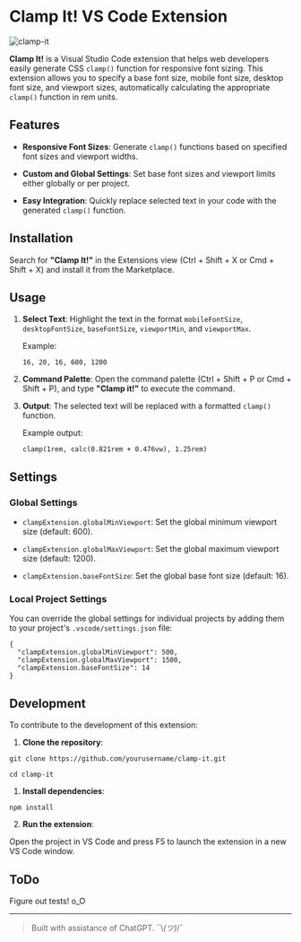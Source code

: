 # Clamp It! VS Code Extension

![clamp-it](https://github.com/user-attachments/assets/f987b3b2-68bd-4b24-8372-f610f8e4b41f)

**Clamp It!** is a Visual Studio Code extension that helps web developers easily generate CSS `clamp()` function for responsive font sizing. This extension allows you to specify a base font size, mobile font size, desktop font size, and viewport sizes, automatically calculating the appropriate `clamp()` function in rem units.

## Features

- **Responsive Font Sizes**: Generate `clamp()` functions based on specified font sizes and viewport widths.

- **Custom and Global Settings**: Set base font sizes and viewport limits either globally or per project.

- **Easy Integration**: Quickly replace selected text in your code with the generated `clamp()` function.

## Installation


Search for **"Clamp It!"** in the Extensions view (Ctrl + Shift + X or Cmd + Shift + X) and install it from the Marketplace.

## Usage

1. **Select Text**: Highlight the text in the format `mobileFontSize`, `desktopFontSize`, `baseFontSize`, `viewportMin`, and `viewportMax`.

    Example:
    ```
    16, 20, 16, 600, 1200
    ```

2. **Command Palette**: Open the command palette (Ctrl + Shift + P or Cmd + Shift + P), and type **"Clamp it!"** to execute the command.

3. **Output**: The selected text will be replaced with a formatted `clamp()` function.

    Example output:

    ```
    clamp(1rem, calc(0.821rem + 0.476vw), 1.25rem)
    ```

## Settings

### Global Settings

- `clampExtension.globalMinViewport`: Set the global minimum viewport size (default: 600).

- `clampExtension.globalMaxViewport`: Set the global maximum viewport size (default: 1200).

- `clampExtension.baseFontSize`: Set the global base font size (default: 16).

### Local Project Settings

You can override the global settings for individual projects by adding them to your project's `.vscode/settings.json` file:

```
{
  "clampExtension.globalMinViewport": 500,
  "clampExtension.globalMaxViewport": 1500,
  "clampExtension.baseFontSize": 14
}
```

## Development

To contribute to the development of this extension:

1. **Clone the repository**:

```
git clone https://github.com/yourusername/clamp-it.git

cd clamp-it
```

1. **Install dependencies**:

```
npm install
```

2. **Run the extension**:

Open the project in VS Code and press F5 to launch the extension in a new VS Code window.

## ToDo

Figure out tests! o_O

---

> Built with assistance of ChatGPT. ¯\\_(ツ)_/¯
